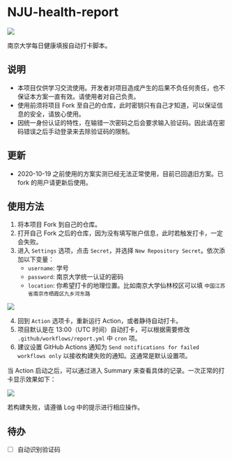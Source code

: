 # NJU-health-report
![](https://img.shields.io/badge/language-python-brightgreen)

南京大学每日健康填报自动打卡脚本。

## 说明
- 本项目仅供学习交流使用。开发者对项目造成产生的后果不负任何责任，也不保证本方案一直有效。请使用者对自己负责。
- 使用前须将项目 Fork 至自己的仓库，此时密钥只有自己才知道，可以保证信息的安全，请放心使用。 
- 因统一身份认证的特性，在输错一次密码之后会要求输入验证码。因此请在密码错误之后手动登录来去除验证码的限制。

## 更新
- 2020-10-19 之前使用的方案实测已经无法正常使用，目前已回退旧方案。已 fork 的用户请更新后使用。

## 使用方法
1. 将本项目 Fork 到自己的仓库。
2. 打开自己 Fork 之后的仓库，因为没有填写账户信息，此时若触发打卡，一定会失败。
3. 进入 `Settings` 选项，点击 `Secret`，并选择 `New Repository Secret`。依次添加以下变量：
   - `username`: 学号
   - `password`: 南京大学统一认证的密码
   - `location`: 你希望打卡的地理位置。比如南京大学仙林校区可以填 `中国江苏省南京市栖霞区九乡河东路`

![](img/1.png)

4. 回到 `Action` 选项卡，重新运行 Action，或者静待自动打卡。
5. 项目默认是在 13:00（UTC 时间）自动打卡，可以根据需要修改 `.github/workflows/report.yml` 中 `cron` 项。
6. 建议设置 GitHub Actions 通知为 `Send notifications for failed workflows only` 以接收构建失败的通知。这通常是默认设置项。

当 Action 启动之后，可以通过进入 Summary 来查看具体的记录。一次正常的打卡显示效果如下：

![](img/2.png)

若构建失败，请遵循 Log 中的提示进行相应操作。

## 待办
- [ ] 自动识别验证码